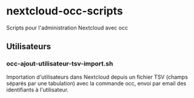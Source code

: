 # nextcloud-occ-scripts

Scripts pour l'administration Nextcloud avec occ

## Utilisateurs
### occ-ajout-utilisateur-tsv-import.sh
Importation d'utilisateurs dans Nextcloud depuis un fichier TSV (champs séparés par une tabulation) avec la commande occ, envoi par email des identifiants à l'utilisateur.
